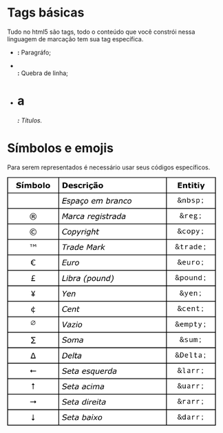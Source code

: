# Tags básicas
Tudo no html5 são tags, todo o conteúdo que você constrói nessa linguagem de marcação tem sua tag específica.

- **<p>:** Paragráfo;
- **<br>:** Quebra de linha;
- **<h1> a <h6>:** Títulos.

# Símbolos e emojis
Para serem representados é necessário usar seus códigos específicos.

![Símbolos](/1.Módulo/imagens/Símbolos.png)


